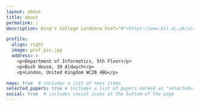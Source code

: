 ```yaml
---
layout: about
title: about
permalink: /
description: King's College London<a href="#">https://www.kcl.ac.uk/informatics</a>. Address. Contacts. Moto. Etc.

profile:
  align: right
  image: prof_pic.jpg
  address: >
    <p>Department of Informatics, 5th Floor</p>
    <p>Bush House, 30 Aldwych</p>
    <p>London, United Kingdom WC2B 4BG</p>

news: true  # includes a list of news items
selected_papers: true # includes a list of papers marked as "selected={true}"
social: true  # includes social icons at the bottom of the page
---
```


